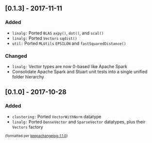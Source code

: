 ## [0.1.3] - 2017-11-11
### Added
- `linalg:` Ported `BLAS` `axpy()`, `dot()`, and `scal()`
- `linalg:` Ported `Vectors` `sqdist()`
- `util:` Ported `MLUtils` `EPSILON` and `fastSquaredDistance()`

### Changed
- `linalg:` Vector types are now 0-based like Apache Spark
- Consolidate Apache Spark and Stuart unit tests into a single unified folder hierarchy

## [0.1.0] - 2017-10-28
### Added
- `clustering:` Ported `VectorWithNorm` datatype
- `linalg:` Ported `DenseVector` and `SparseVector` datatypes, plus their `Vectors` factory

<small>(formatted per [keepachangelog-1.1.0](http://keepachangelog.com/en/1.0.0/))</small>
